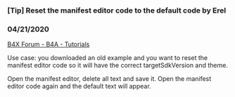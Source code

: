 ### [Tip] Reset the manifest editor code to the default code by Erel
### 04/21/2020
[B4X Forum - B4A - Tutorials](https://www.b4x.com/android/forum/threads/116633/)

Use case: you downloaded an old example and you want to reset the manifest editor code so it will have the correct targetSdkVersion and theme.  
  
Open the manifest editor, delete all text and save it. Open the manifest editor code again and the default text will appear.